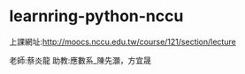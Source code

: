 # learnring-python-nccu

上課網址:http://moocs.nccu.edu.tw/course/121/section/lecture

老師:蔡炎龍
助教:應數系_陳先灝，方宜晟

